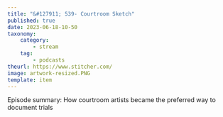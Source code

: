 ```yaml
---
title: "&#127911; 539- Courtroom Sketch"
published: true
date: 2023-06-18-10-50
taxonomy:
    category:
        - stream
    tag:
        - podcasts
theurl: https://www.stitcher.com/
image: artwork-resized.PNG
template: item
---
```


Episode summary: How courtroom artists became the preferred way to document trials
